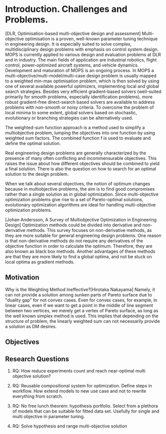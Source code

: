 Introduction. Challenges and Problems.
======================================

\[DLR, Optimisation-based multi-objective design and assessment\]
Multi-objective optimisation is a proven, well-known parameter tuning
technique in engineering design. It is especially suited to solve
complex, multidisciplinary design problems with emphasis on control
system design. MOPS is currently applied to various design and
evaluation problems at DLR and in industry. The main fields of
application are industrial robotics, flight control, power-optimized
aircraft systems, and vehicle dynamics. Development and maturation of
MOPS is an ongoing process. In MOPS a
multi-objective/multi-model/multi-case design problem is usually mapped
to a weighted min-max optimisation problem, which is then solved by
using one of several available powerful optimizers, implementing local
and global search strategies. Besides very efficient gradient-based
solvers (well-suited primarily for smooth problems, especially
identification problems), more robust gradient-free direct-search based
solvers are available to address problems with non-smooth or noisy
criteria. To overcome the problem of local minima to some extent, global
solvers based on stochastic, evolutionary or branching strategies can be
alternatively used.

The weighted-sum function approach is a method used to simplify a
multiobjective problem, lumping the objectives into one function by
using weighted sum factors. The combined function f is used to evaluate
and define the optimal solution.

Real engineering design problems are generally characterized by the
presence of many often conflicting and incommensurable objectives. This
raises the issue about how different objectives should be combined to
yield a final solution. There is also the question on how to search for
an optimal solution to the design problem.

When we talk about several objectives, the notion of optimum changes
because in multiobjective problems, the aim is to find good compromises
rather than a single solution as in global optimization. Since
multi-objective optimization problems give rise to a set of
Pareto-optimal solutions, evolutionary optimization algorithms are ideal
for handling multi-objective optimization problems.

\[Johan Andersson, A Survey of Multiobjective Optimization in
Engineering Design\] Optimization methods could be divided into
derivative and non-derivative methods. This survey focuses on
non-derivative methods, as they are more suitable for general
engineering design problems. One reason is that non-derivative methods
do not require any derivatives of the objective function in order to
calculate the optimum. Therefore, they are also known as black box
methods. Another advantages of these methods are that they are more
likely to find a global optima, and not be stuck on local optima as
gradient methods.

Motivation
----------

Why is the Weighting Method Ineffective?\[Hirotaka Nakayama\] Namely, it
can not provide a solution among sunken parts of Pareto surface due to
"duality gap" for not convex cases. Even for convex cases, for example,
in linear cases, even if we want to get a point in the middle of line
segment between two vertices, we merely get a vertex of Pareto surface,
as long as the well known simplex method is used. This implies that
depending on the structure of problem, the linearly weighted sum can not
necessarily provide a solution as DM desires.

Objectives
----------

Research Questions
------------------

1.  RQ: How reduce experiments count and reach near-optimal multi
    objective solution?

2.  RQ: Reusable compositional system for optimization. Define steps in
    workflow. How extend models to new use case and not to rewrite
    everything from scratch.

3.  RQ: No free lunch theorem: hypothesis portfolio. Select from a
    plethora of models that can be suitable for fitted data set.
    Usefully for single and multi objective in parameter tuning.

4.  RQ: Solve hypothesis and range multi-objective solution
